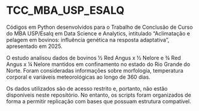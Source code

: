 # TCC_MBA_USP_ESALQ
Códigos em Python desenvolvidos para o Trabalho de Conclusão de Curso do MBA USP/Esalq em Data Science e Analytics, intitulado “Aclimatação e pelagem em bovinos: influência genética na resposta adaptativa”, apresentado em 2025.

O estudo analisou dados de bovinos ½ Red Angus x ½ Nelore e ¾ Red Angus x ¼ Nelore mantidos em confinamento no estado do Rio Grande do Norte. Foram consideradas informações sobre morfologia, temperatura corporal e variáveis meteorológicas ao longo de 360 dias. 

Os dados utilizados são de acesso restrito e, portanto, não estão disponíveis neste repositório. No entanto, os scripts foram organizados de forma a permitir replicação com bases que possuam estrutura compatível.
